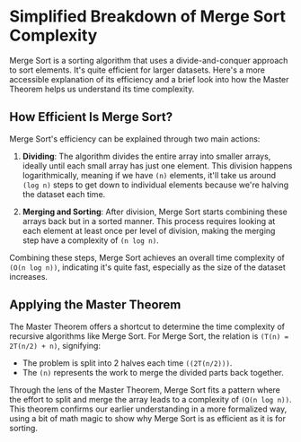 # Simplified Breakdown of Merge Sort Complexity

Merge Sort is a sorting algorithm that uses a divide-and-conquer approach to sort elements. It's quite efficient for larger datasets. Here's a more accessible explanation of its efficiency and a brief look into how the Master Theorem helps us understand its time complexity.

## How Efficient Is Merge Sort?

Merge Sort's efficiency can be explained through two main actions:

1. **Dividing**: The algorithm divides the entire array into smaller arrays, ideally until each small array has just one element. This division happens logarithmically, meaning if we have `(n)` elements, it'll take us around `(log n)` steps to get down to individual elements because we're halving the dataset each time.

2. **Merging and Sorting**: After division, Merge Sort starts combining these arrays back but in a sorted manner. This process requires looking at each element at least once per level of division, making the merging step have a complexity of `(n log n)`.

Combining these steps, Merge Sort achieves an overall time complexity of `(O(n log n))`, indicating it's quite fast, especially as the size of the dataset increases.

## Applying the Master Theorem

The Master Theorem offers a shortcut to determine the time complexity of recursive algorithms like Merge Sort. For Merge Sort, the relation is `(T(n) = 2T(n/2) + n)`, signifying:

- The problem is split into 2 halves each time `((2T(n/2)))`.
- The `(n)` represents the work to merge the divided parts back together.

Through the lens of the Master Theorem, Merge Sort fits a pattern where the effort to split and merge the array leads to a complexity of `(O(n log n))`. This theorem confirms our earlier understanding in a more formalized way, using a bit of math magic to show why Merge Sort is as efficient as it is for sorting.
